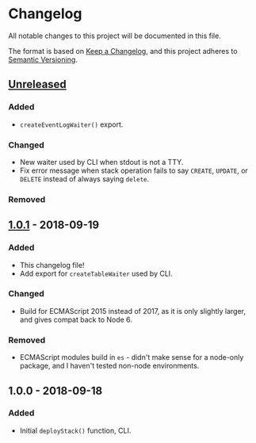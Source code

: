 # Changelog

All notable changes to this project will be documented in this file.

The format is based on [Keep a Changelog](https://keepachangelog.com/en/1.0.0/),
and this project adheres to
[Semantic Versioning](https://semver.org/spec/v2.0.0.html).

## [Unreleased]

### Added

- `createEventLogWaiter()` export.

### Changed

- New waiter used by CLI when stdout is not a TTY.
- Fix error message when stack operation fails to say `CREATE`, `UPDATE`, or
  `DELETE` instead of always saying `delete`.

### Removed

## [1.0.1] - 2018-09-19

### Added

- This changelog file!
- Add export for `createTableWaiter` used by CLI.

### Changed

- Build for ECMAScript 2015 instead of 2017, as it is only slightly larger, and
  gives compat back to Node 6.

### Removed

- ECMAScript modules build in `es` - didn't make sense for a node-only package,
  and I haven't tested non-node environments.

## 1.0.0 - 2018-09-18

### Added

- Initial `deployStack()` function, CLI.

[unreleased]: https://github.com/simonbuchan/deploy-stack/compare/v1.0.1...HEAD
[1.0.1]: https://github.com/simonbuchan/deploy-stack/compare/v1.0.0...v1.0.1
